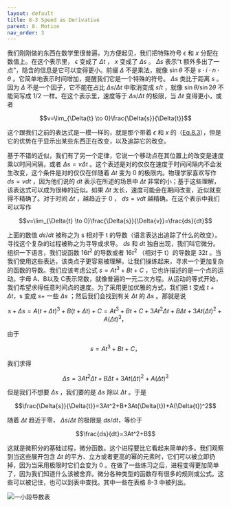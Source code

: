 ```yaml
---
layout: default
title: 8-3 Speed as Derivative
parent: 8. Motion
nav_order: 3
---
```

我们刚刚做的东西在数学里很普遍，为方便起见，我们把特殊符号 $\epsilon$ 和 $x$ 分配在数值上。在这个表示里， $\epsilon$ 变成了 $\Delta{t}$ ， $x$ 变成了 $\Delta{s}$ 。 $\Delta{s}$ 表示“t 额外多出了一点”，隐含的信息是它可以变得更小。前缀 $\Delta$ 不是乘法，就像 $\sin\theta$ 不是 $s\cdot{i}\cdot{n}\cdot{\theta}$ 。它简单地表示时间增加，提醒我们它是一个特殊的符号。 $\Delta{s}$ 类比于距离 $s$ 。因为 $\Delta$ 不是一个因子，它不能在占比 $\Delta{s}/\Delta{t}$ 中取消变成 $s/t$ ，就像 $\sin{\theta}/\sin{2\theta}$ 不能简写成 $1/2$ 一样。在这个表示里，速度等于 $\Delta{s}/\Delta{t}$ 的极限，当 $\Delta{t}$ 变得更小，或者

$$v=\lim_{\Delta{t} \to 0}\frac{\Delta{s}}{\Delta{t}}$$

这个跟我们之前的表达式是一模一样的，就是那个带着 $\epsilon$ 和 $x$ 的（[Eq.8.3]({{"/volume-1/8-motion/8-2-speed.html#eq-8-3"|relative_url}})），但是它的优势在于显示出某些东西正在改变，以及追踪它的改变。

基于不错的近似，我们有了另一个定律，它说一个移动点在其位置上的改变是速度乘以时间间隔，或者 $\Delta{s}=v\Delta{t}$ 。这个表述是对的仅仅在速度于时间间隔内不会发生改变，这个条件是对的仅仅在伴随着 $\Delta{t}$ 变为 0 的极限内。物理学家喜欢写作 $ds=vdt$ ，因为他们说的 $dt$ 表示在所述的场景中 $\Delta{t}$ 非常的小；基于这些理解，该表达式可以成为很棒的近似。如果 $\Delta{t}$ 太长，速度可能会在期间改变，近似就变得不精确了。对于时间 $\Delta{t}$ ，越趋近于 0 ， $ds=vdt$ 越精确。在这个表示中我们可以写作

$$v=\lim_{\Delta{t} \to 0}\frac{\Delta{s}}{\Delta{v}}=\frac{ds}{dt}$$

上面的数值 $ds/dt$ 被称之为 s 相对于 t 的导数（语言表达出追踪了什么的改变）。寻找这个复杂的过程被称之为寻导或求导。 $ds$ 和 $dt$ 独自出现，我们叫它微分。组织一下语言，我们说函数 $16t^2$ 的导数或者 $16t^2$ （相对于 t）的导数是 $32t$ 。当我们使用这些表达，该类点子更容易被理解。让我们操练起来，寻求一个更加复杂的函数的导数。我们应该考虑公式 $s=At^3+Bt+C$ ，它也许描述的是一个点的运动。字母 A、B以及 C表示常数，就像普遍的一元二次方程。从运动的等式开始，我们希望求得任意时间点的速度。为了采用更加优雅的方式，我们把 t 变成 $t+\Delta{t}$，s 变成 $s+$ 一些 $\Delta{s}$ ；然后我们会找到有关 $\Delta{t}$ 的 $\Delta{s}$ 。那就是说

$$s+\Delta{s}=A(t+\Delta{t})^3+B(t+\Delta{t})+C=At^3+Bt+C+3At^2\Delta{t}+B\Delta{t}+3At(\Delta{t})^2+A(\Delta{t})^3，$$

由于

$$s=At^3+Bt+C，$$

我们求得

$$\Delta{s}=3At^2\Delta{t}+B\Delta{t}+3At(\Delta{t})^2+A(\Delta{t})^3$$

但是我们不想要 $\Delta{s}$ ，我们要的是 $\Delta{s}$ 除以 $\Delta{t}$ 。于是

$$\frac{\Delta{s}}{\Delta{t}}=3At^2+B+3At(\Delta{t})+A(\Delta{t})^2$$

随着 $\Delta{t}$ 趋近于零， $\Delta{s}/\Delta{t}$ 的极限是 $ds/dt$，等价于

$$\frac{ds}{dt}=3At^2+B$$

这就是微积分的基础过程，微分函数。这个进程要比它看起来简单的多。我们观察到当这些展开包含 $\Delta{t}$ 的平方、立方或者更高的幂的元素时，它们可以被立即扔掉，因为当采用极限时它们会变为 0 。在做了一些练习之后，进程变得更加简单了，因为我们知道什么该被舍弃。微分各种类型的函数存有很多的规则或公式。这些可以被记住，也可以到表中查找。其中一些在表格 8-3 中被列出。

![一小段导数表]({{"/assets/volume-1/table-8-3.png"|relative_url}})
